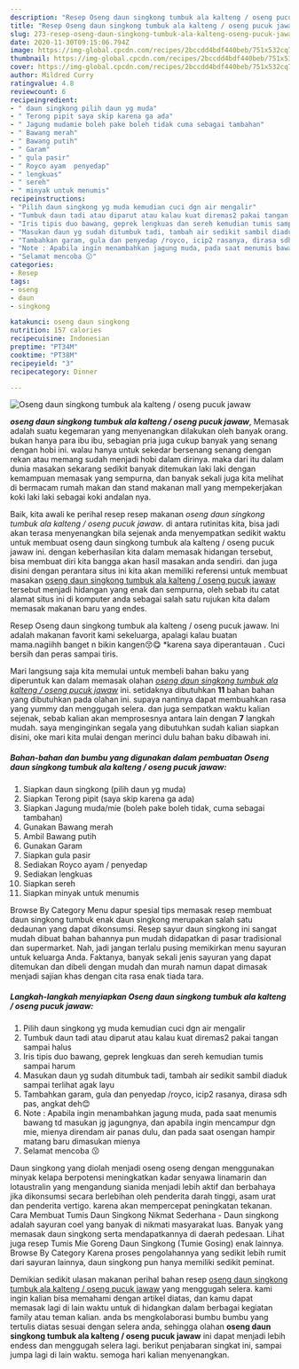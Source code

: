 ```yaml
---
description: "Resep Oseng daun singkong tumbuk ala kalteng / oseng pucuk jawaw, Menggugah Selera"
title: "Resep Oseng daun singkong tumbuk ala kalteng / oseng pucuk jawaw, Menggugah Selera"
slug: 273-resep-oseng-daun-singkong-tumbuk-ala-kalteng-oseng-pucuk-jawaw-menggugah-selera
date: 2020-11-30T09:15:06.794Z
image: https://img-global.cpcdn.com/recipes/2bccdd4bdf440beb/751x532cq70/oseng-daun-singkong-tumbuk-ala-kalteng-oseng-pucuk-jawaw-foto-resep-utama.jpg
thumbnail: https://img-global.cpcdn.com/recipes/2bccdd4bdf440beb/751x532cq70/oseng-daun-singkong-tumbuk-ala-kalteng-oseng-pucuk-jawaw-foto-resep-utama.jpg
cover: https://img-global.cpcdn.com/recipes/2bccdd4bdf440beb/751x532cq70/oseng-daun-singkong-tumbuk-ala-kalteng-oseng-pucuk-jawaw-foto-resep-utama.jpg
author: Mildred Curry
ratingvalue: 4.8
reviewcount: 6
recipeingredient:
- " daun singkong pilih daun yg muda"
- " Terong pipit saya skip karena ga ada"
- " Jagung mudamie boleh pake boleh tidak cuma sebagai tambahan"
- " Bawang merah"
- " Bawang putih"
- " Garam"
- " gula pasir"
- " Royco ayam  penyedap"
- " lengkuas"
- " sereh"
- " minyak untuk menumis"
recipeinstructions:
- "Pilih daun singkong yg muda kemudian cuci dgn air mengalir"
- "Tumbuk daun tadi atau diparut atau kalau kuat diremas2 pakai tangan sampai halus"
- "Iris tipis duo bawang, geprek lengkuas dan sereh kemudian tumis sampai harum"
- "Masukan daun yg sudah ditumbuk tadi, tambah air sedikit sambil diaduk sampai terlihat agak layu"
- "Tambahkan garam, gula dan penyedap /royco, icip2 rasanya, dirasa sdh pas, angkat deh😊"
- "Note : Apabila ingin menambahkan jagung muda, pada saat menumis bawang td masukan jg jagungnya, dan apabila ingin mencampur dgn mie, mienya direndam air panas dulu, dan pada saat osengan hampir matang baru dimasukan mienya"
- "Selamat mencoba 😗"
categories:
- Resep
tags:
- oseng
- daun
- singkong

katakunci: oseng daun singkong 
nutrition: 157 calories
recipecuisine: Indonesian
preptime: "PT34M"
cooktime: "PT38M"
recipeyield: "3"
recipecategory: Dinner

---
```



![Oseng daun singkong tumbuk ala kalteng / oseng pucuk jawaw](https://img-global.cpcdn.com/recipes/2bccdd4bdf440beb/751x532cq70/oseng-daun-singkong-tumbuk-ala-kalteng-oseng-pucuk-jawaw-foto-resep-utama.jpg)

<b><i>oseng daun singkong tumbuk ala kalteng / oseng pucuk jawaw</i></b>, Memasak adalah suatu kegemaran yang menyenangkan dilakukan oleh banyak orang. bukan hanya para ibu ibu, sebagian pria juga cukup banyak yang senang dengan hobi ini. walau hanya untuk sekedar bersenang senang dengan rekan atau memang sudah menjadi hobi dalam dirinya. maka dari itu dalam dunia masakan sekarang sedikit banyak ditemukan laki laki dengan kemampuan memasak yang sempurna, dan banyak sekali juga kita melihat di bermacam rumah makan dan stand makanan mall yang mempekerjakan koki laki laki sebagai koki andalan nya.

Baik, kita awali ke perihal resep resep makanan <i>oseng daun singkong tumbuk ala kalteng / oseng pucuk jawaw</i>. di antara rutinitas kita, bisa jadi akan terasa menyenangkan bila sejenak anda menyempatkan sedikit waktu untuk membuat oseng daun singkong tumbuk ala kalteng / oseng pucuk jawaw ini. dengan keberhasilan kita dalam memasak hidangan tersebut, bisa membuat diri kita bangga akan hasil masakan anda sendiri. dan juga disini dengan perantara situs ini kita akan memiliki referensi untuk membuat masakan <u>oseng daun singkong tumbuk ala kalteng / oseng pucuk jawaw</u> tersebut menjadi hidangan yang enak dan sempurna, oleh sebab itu catat alamat situs ini di komputer anda sebagai salah satu rujukan kita dalam memasak makanan baru yang endes.

Resep Oseng daun singkong tumbuk ala kalteng / oseng pucuk jawaw. Ini adalah makanan favorit kami sekeluarga, apalagi kalau buatan mama.nagiihh banget n bikin kangen😚😋 *karena saya diperantauan . Cuci bersih dan peras sampai tiris.


Mari langsung saja kita memulai untuk membeli bahan baku yang diperuntuk kan dalam memasak olahan <u><i>oseng daun singkong tumbuk ala kalteng / oseng pucuk jawaw</i></u> ini. setidaknya dibutuhkan <b>11</b> bahan bahan yang dibutuhkan pada olahan ini. supaya nantinya dapat membuahkan rasa yang yummy dan menggugah selera. dan juga sempatkan waktu kalian sejenak, sebab kalian akan memprosesnya antara lain dengan <b>7</b> langkah mudah. saya menginginkan segala yang dibutuhkan sudah kalian siapkan disini, oke mari kita mulai dengan merinci dulu bahan baku dibawah ini.

<!--inarticleads1-->

##### Bahan-bahan dan bumbu yang digunakan dalam pembuatan Oseng daun singkong tumbuk ala kalteng / oseng pucuk jawaw:

1. Siapkan  daun singkong (pilih daun yg muda)
1. Siapkan  Terong pipit (saya skip karena ga ada)
1. Siapkan  Jagung muda/mie (boleh pake boleh tidak, cuma sebagai tambahan)
1. Gunakan  Bawang merah
1. Ambil  Bawang putih
1. Gunakan  Garam
1. Siapkan  gula pasir
1. Sediakan  Royco ayam / penyedap
1. Sediakan  lengkuas
1. Siapkan  sereh
1. Siapkan  minyak untuk menumis


Browse By Category Menu dapur spesial tips memasak resep membuat daun singkong tumbuk enak daun singkong merupakan salah satu dedaunan yang dapat dikonsumsi. Resep sayur daun singkong ini sangat mudah dibuat bahan bahannya pun mudah didapatkan di pasar tradisional dan supermarket. Nah, jadi jangan terlalu pusing memikirkan menu sayuran untuk keluarga Anda. Faktanya, banyak sekali jenis sayuran yang dapat ditemukan dan dibeli dengan mudah dan murah namun dapat dimasak menjadi sajian khas dengan cita rasa enak tiada tara. 

<!--inarticleads2-->

##### Langkah-langkah menyiapkan Oseng daun singkong tumbuk ala kalteng / oseng pucuk jawaw:

1. Pilih daun singkong yg muda kemudian cuci dgn air mengalir
1. Tumbuk daun tadi atau diparut atau kalau kuat diremas2 pakai tangan sampai halus
1. Iris tipis duo bawang, geprek lengkuas dan sereh kemudian tumis sampai harum
1. Masukan daun yg sudah ditumbuk tadi, tambah air sedikit sambil diaduk sampai terlihat agak layu
1. Tambahkan garam, gula dan penyedap /royco, icip2 rasanya, dirasa sdh pas, angkat deh😊
1. Note : Apabila ingin menambahkan jagung muda, pada saat menumis bawang td masukan jg jagungnya, dan apabila ingin mencampur dgn mie, mienya direndam air panas dulu, dan pada saat osengan hampir matang baru dimasukan mienya
1. Selamat mencoba 😗


Daun singkong yang diolah menjadi oseng oseng dengan menggunakan minyak kelapa berpotensi meningkatkan kadar senyawa linamarin dan lotaustralin yang mengandung sianida menjadi lebih aktif dan berbahaya jika dikonsumsi secara berlebihan oleh penderita darah tinggi, asam urat dan penderita vertigo. karena akan mempercepat peningkatan tekanan. Cara Membuat Tumis Daun Singkong Nikmat Sederhana - Daun singkong adalah sayuran coel yang banyak di nikmati masyarakat luas. Banyak yang memasak daun singkong serta mendapatkannya di daerah pedesaan. Lihat juga resep Tumis Mie Goreng Daun Singkong (Tumie Gosing) enak lainnya. Browse By Category Karena proses pengolahannya yang sedikit lebih rumit dari sayuran lainnya, daun singkong pun hanya memiliki sedikit peminat. 

Demikian sedikit ulasan makanan perihal bahan resep <u>oseng daun singkong tumbuk ala kalteng / oseng pucuk jawaw</u> yang menggugah selera. kami ingin kalian bisa memahami dengan artikel diatas, dan kamu dapat memasak lagi di lain waktu untuk di hidangkan dalam berbagai kegiatan family atau teman kalian. anda bs mengkolaborasi bumbu bumbu yang tertulis diatas sesuai dengan selera anda, sehingga olahan <b>oseng daun singkong tumbuk ala kalteng / oseng pucuk jawaw</b> ini dapat menjadi lebih endess dan menggugah selera lagi. berikut penjabaran singkat ini, sampai jumpa lagi di lain waktu. semoga hari kalian menyenangkan.
